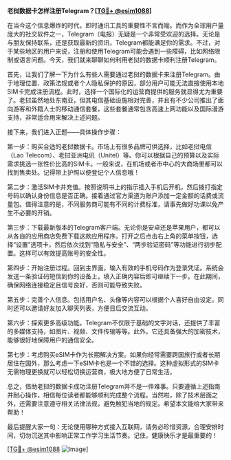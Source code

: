 **老挝数据卡怎样注册Telegram？[[TG💪+ @esim1088](https://t.me/s/esim1088)]**

在当今这个信息爆炸的时代，即时通讯工具的重要性不言而喻。而作为全球用户量庞大的社交软件之一，Telegram（电报）无疑是一个非常受欢迎的选择。无论是与朋友保持联系，还是获取最新的资讯，Telegram都能满足你的需求。不过，对于某些地区的用户来说，注册和使用Telegram可能会遇到一些障碍，比如网络限制或语言问题。今天，我们就来聊聊如何利用老挝的数据卡顺利注册Telegram。

首先，让我们了解一下为什么有些人需要通过老挝的数据卡来注册Telegram。由于地理位置、政策法规或者个人隐私保护的原因，部分用户可能无法直接使用本地SIM卡完成注册流程。此时，选择一个国际化的运营商提供的服务就显得尤为重要了。老挝虽然地处东南亚，但其电信基础设施相对完善，并且有不少公司推出了面向游客和外籍人士的移动通信套餐，这些套餐通常包含高速上网功能以及国际漫游支持，非常适合用来解决上述问题。

接下来，我们进入正题——具体操作步骤：

第一步：购买合适的老挝数据卡。市场上有很多品牌可供选择，比如老挝电信（Lao Telecom）、老挝亚洲电讯（Unitel）等。你可以根据自己的预算以及实际需求挑选一张性价比高的SIM卡。一般来说，在机场或者市中心的大商场里都可以找到售卖处。记得带上护照以便登记个人信息哦！

第二步：激活SIM卡并充值。按照说明书上的指示插入手机后开机，然后拨打指定号码以确认身份信息是否正确。接着通过官方渠道为账户添加一定金额的话费或流量包。值得注意的是，不同服务商可能有不同的计费标准，请事先做好功课以免产生不必要的开销。

第三步：下载最新版本的Telegram客户端。无论你是安卓还是苹果用户，都可以从各自的应用商店免费下载这款应用程序。打开之后点击右上角的菜单按钮，选择“设置”选项卡，然后依次找到“隐私与安全”、“两步验证密码”等功能进行初步配置。这样可以有效提高账号的安全性。

第四步：开始注册过程。回到主界面，输入有效的手机号码作为登录凭证。系统会发送一条验证码短信到你的设备上，填入正确内容后即可继续下一步。在此期间，确保网络连接稳定且信号良好，否则可能导致失败。

第五步：完善个人信息。包括用户名、头像等内容可以根据个人喜好自由设定。同时还可以邀请好友加入聊天列表，方便日后交流互动。

第六步：探索更多高级功能。Telegram不仅限于基础的文字对话，还提供了丰富的多媒体支持，如图片、视频、文件传输等等。此外，它还具备强大的加密技术，能够很好地保障用户的通信安全。

第七步：考虑购买eSIM卡作为长期解决方案。如果你经常需要跨国旅行或者长期居住在国外，那么考虑一下eSIM卡也是一个不错的选择。这种虚拟形式的SIM卡无需物理更换就可以轻松切换运营商，极大地方便了日常生活。

总之，借助老挝的数据卡成功注册Telegram并不是一件难事。只要遵循上述指南并耐心操作，相信每位读者都能够顺利完成整个流程。当然啦，除了技术层面之外，还需要注意遵守相关法律法规，避免触犯当地的规定。希望本文能给大家带来帮助！

最后提醒大家一句：无论使用哪种方式接入互联网，请务必珍惜资源，合理安排时间，切勿沉迷其中影响正常工作学习生活节奏。记住，健康快乐才是最重要的！

[[TG💪+ @esim1088](https://t.me/s/esim1088) ![Image](https://i.postimg.cc/4NQfJmqS/Snipaste-2025-05-13-00-14-12.png)]